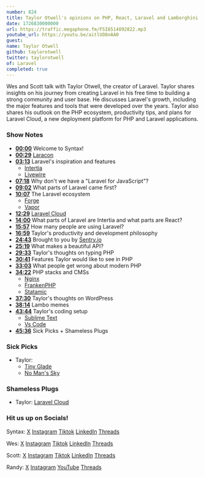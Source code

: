 ```yaml
---
number: 824
title: Taylor Otwell's opinions on PHP, React, Laravel and Lamborghini Memes
date: 1726830000000
url: https://traffic.megaphone.fm/FSI6514892822.mp3
youtube_url: https://youtu.be/aitlUO8nAA0
guest: 
name: Taylor Otwell
github: taylorotwell
twitter: taylorotwell
of: Laravel
completed: true
---
```


Wes and Scott talk with Taylor Otwell, the creator of Laravel. Taylor shares insights on his journey from creating Laravel in his free time to building a strong community and user base. He discusses Laravel's growth, including the major features and tools that were developed over the years. Taylor also shares his outlook on the PHP ecosystem, productivity tips, and plans for Laravel Cloud, a new deployment platform for PHP and Laravel applications.

### Show Notes

* **[00:00](#t=00:00)** Welcome to Syntax!
* **[00:29](#t=00:29)** [Laracon](https://laracon.us/)
* **[03:13](#t=03:13)** Laravel's inspiration and features
  * [Intertia](https://inertiajs.com/)
  * [Livewire](https://laravel-livewire.com/)
* **[07:18](#t=07:18)** Why don't we have a "Laravel for JavaScript"?
* **[09:02](#t=09:02)** What parts of Laravel came first?
* **[10:07](#t=10:07)** The Laravel ecosystem
  * [Forge](https://forge.laravel.com/)
  * [Vapor](https://vapor.laravel.com/)
* **[12:29](#t=12:29)** [Laravel Cloud](https://cloud.laravel.com/)
* **[14:00](#t=14:00)** What parts of Laravel are Intertia and what parts are React?
* **[15:57](#t=15:57)** How many people are using Laravel?
* **[16:59](#t=16:59)** Taylor's productivity and development philosophy
* **[24:43](#t=24:43)** Brought to you by [Sentry.io](https://sentry.io)
* **[25:19](#t=25:19)** What makes a beautiful API?
* **[29:33](#t=29:33)** Taylor's thoughts on typing PHP
* **[30:41](#t=30:41)** Features Taylor would like to see in PHP
* **[33:03](#t=33:03)** What people get wrong about modern PHP
* **[34:22](#t=34:22)** PHP stacks and CMSs
  * [Nginx](https://nginx.org/)
  * [FrankenPHP](https://frankenphp.dev/)
  * [Statamic](https://statamic.com/)
* **[37:30](#t=37:30)** Taylor's thoughts on WordPress
* **[38:14](#t=38:14)** Lambo memes
* **[43:44](#t=43:44)** Taylor's coding setup
  * [Sublime Text](https://www.sublimetext.com/)
  * [Vs Code](https://code.visualstudio.com/)
* **[45:36](#t=45:36)** Sick Picks + Shameless Plugs

### Sick Picks

- Taylor:
  * [Tiny Glade](https://store.steampowered.com/app/2198150/Tiny_Glade/)
  * [No Man's Sky](https://www.nomanssky.com/)

### Shameless Plugs

- Taylor: [Laravel Cloud](https://cloud.laravel.com/)

### Hit us up on Socials!

Syntax: [X](https://twitter.com/syntaxfm) [Instagram](https://www.instagram.com/syntax_fm/) [Tiktok](https://www.tiktok.com/@syntaxfm) [LinkedIn](https://www.linkedin.com/company/96077407/admin/feed/posts/) [Threads](https://www.threads.net/@syntax_fm)

Wes: [X](https://twitter.com/wesbos) [Instagram](https://www.instagram.com/wesbos/) [Tiktok](https://www.tiktok.com/@wesbos) [LinkedIn](https://www.linkedin.com/in/wesbos/) [Threads](https://www.threads.net/@wesbos)

Scott: [X](https://twitter.com/stolinski) [Instagram](https://www.instagram.com/stolinski/) [Tiktok](https://www.tiktok.com/@stolinski) [LinkedIn](https://www.linkedin.com/in/stolinski/) [Threads](https://www.threads.net/@stolinski)

Randy: [X](https://twitter.com/randyrektor) [Instagram](https://www.instagram.com/randyrektor/) [YouTube](https://www.youtube.com/@randyrektor) [Threads](https://www.threads.net/@randyrektor)
